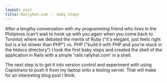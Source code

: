 ```yaml
--- 
layout: post
title: Rallyhat.com -- baby steps
---
```

<p>
After a lengthy conversation with my programming friend who lives in the Philipines (can't wait to hook up with you again when you come back to Toronto) where we debated the merits of Ruby ("it's elegant, just feels right but is a lot slower than PHP") vs. PHP ("build it with PHP and you're stuck in the htdocs directory") I took the first baby steps and created the shell of the application in Rails with a simple 'rails rallyhat.com' in a shell.
</p>
<p>
The next step is to get it into version control and experiment with using Capistrano to push it from my laptop onto a testing server.  That will make for an interesting blog post I think.
</p>
